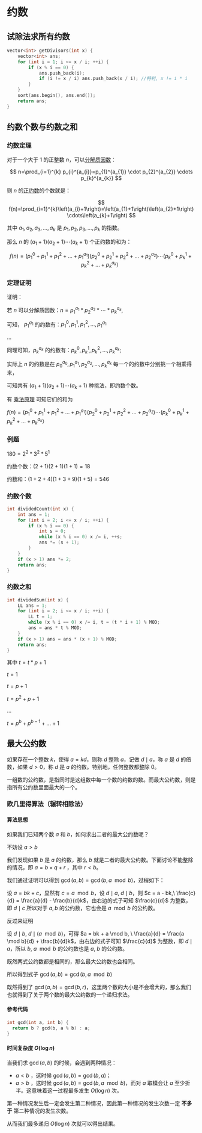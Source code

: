 # 约数

## 试除法求所有约数

```cpp
vector<int> getDivisors(int x) {
    vector<int> ans;
    for (int i = 1; i <= x / i; ++i) {
        if (x % i == 0) {
            ans.push_back(i);
            if (i != x / i) ans.push_back(x / i); //特判, x != i * i
        }
    }
    sort(ans.begin(), ans.end());
    return ans;
}
```

## 约数个数与约数之和

### 约数定理

对于一个大于 $1$ 的正整数 $n$，可以[分解质因数](https://baike.baidu.com/item/分解质因数)：

$$
n=\prod_{i=1}^{k} p_{i}^{a_{i}}=p_{1}^{a_{1}} \cdot p_{2}^{a_{2}} \cdots p_{k}^{a_{k}}
$$

则 $n$ 的[正约数](https://baike.baidu.com/item/正约数/882466)的个数就是：

$$
f(n)=\prod_{i=1}^{k}\left(a_{i}+1\right)=\left(a_{1}+1\right)\left(a_{2}+1\right) \cdots\left(a_{k}+1\right)
$$

其中 $a_1, a_2, a_3, \dots, a_k$ 是 $p_1, p_2, p_3, \dots, p_k$ 的指数。

那么 $n$ 的 $\left(a_{1}+1\right)\left(a_{2}+1\right) \cdots\left(a_{k}+1\right)$ 个正约数的和为：

$$
f(n) = (p_1^0+p_1^1+p_1^2+\dots+p_1^{a_1})(p_2^0+p_2^1+p_2^2+\dots+p_2^{a_2})\cdots(p_k^0+p_k^1+p_k^2+\dots +p_k^{a_k}）
$$

### 定理证明

证明：

若 $n$ 可以分解质因数：$n=p_1^{a_1}*p_2^{a_2}*\cdots * p_k^{a_k}$,

可知， $p_1^{a_1}$ 的约数有：$p_1^0 ,p_1^1,p_1^2,\dots,p_1^{a_1}$

$\ldots$

同理可知，$p_k^{a_k}$ 的约数有：$p_k^0,p_k^1,p_k^2,\dots,p_k^{a_k}$;

实际上 $n$ 的约数是在 $p_0^{a_0},p_1^{a_1},p_2^{a_2},\ldots,p_k^{a_k}$ 每一个的约数中分别挑一个相乘得来，

可知共有 $\left(a_{1}+1\right)\left(a_{2}+1\right) \cdots\left(a_{k}+1\right)$ 种挑法，即约数个数。

有 [乘法原理](https://baike.baidu.com/item/%E4%B9%98%E6%B3%95%E5%8E%9F%E7%90%86) 可知它们的和为

$f(n) = (p_1^0+p_1^1+p_1^2+\dots+p_1^{a_1})(p_2^0+p_2^1+p_2^2+\dots+p_2^{a_2})\cdots(p_k^0+p_k^1+p_k^2+\dots +p_k^{a_k}）$

### 例题

$180=2^2*3^2*5^1$

约数个数：$(2+1)(2+1)(1+1)=18$

约数和：$(1+2+4)(1+3+9)(1+5)=546$

### 约数个数

```cpp
int dividedCount(int x) {
    int ans = 1;
    for (int i = 2; i <= x / i; ++i) {
        if (x % i == 0) {
            int s = 0;
            while (x % i == 0) x /= i, ++s;
            ans *= (s + 1);
        }
    }
    if (x > 1) ans *= 2;
    return ans;
}
```

### 约数之和

```cpp
int dividedSum(int x) {
    LL ans = 1;
    for (int i = 2; i <= x / i; ++i) {
        LL t = 1;
        while (x % i == 0) x /= i, t = (t * i + 1) % MOD;
        ans = ans * t % MOD;
    }
    if (x > 1) ans = ans * (x + 1) % MOD;
    return ans;
}
```

其中 $t = t * p + 1$

$t = 1$

$t = p + 1$

$t = p^2 + p + 1$

$\ldots$

$t = p^b + p^{b-1} + \ldots + 1$

## 最大公约数

如果存在一个整数 $k$，使得 $a = kd$，则称 $d$ 整除 $a$，记做 $d \mid a$，称 $a$ 是 $d$ 的倍数，如果 $d > 0$，称 $d$ 是 $a$ 的约数。特别地，任何整数都整除 $0$。

一组数的公约数，是指同时是这组数中每一个数的约数的数。而最大公约数，则是指所有公约数里面最大的一个。

### 欧几里得算法（辗转相除法）

#### 算法思想

如果我们已知两个数 $a$ 和 $b$，如何求出二者的最大公约数呢？

不妨设 $a > b$

我们发现如果 $b$ 是 $a$ 的约数，那么 $b$ 就是二者的最大公约数。下面讨论不能整除的情况，即 $a = b \times q + r$ ，其中 $r < b$。

我们通过证明可以得到 $\gcd(a, b) = \gcd(b, a\mod b)$，过程如下：

设 $a = bk + c$，显然有 $c = a \mod b$，设 $d \mid a, \ d \mid b$，则 $c = a - bk,\ \frac{c}{d} = \frac{a}{d} - \frac{b}{d}k$，由右边的式子可知 $\frac{c}{d}$ 为整数，即 $d \mid c$ 所以对于 $a, b$ 的公约数，它也会是 $a \mod b$ 的公约数。

反过来证明

设 $d \mid b,\ d \mid (a \mod b)$，可得 $a = bk + a \mod b, \ \frac{a}{d} = \frac{a \mod b}{d} +   \frac{b}{d}k$，由右边的式子可知 $\frac{c}{d}$ 为整数，即 $d \mid a$，所以 $b,\ a \mod b$ 的公约数也是 $a, \ b$ 的公约数。

既然两式公约数都是相同的，那么最大公约数也会相同。

所以得到式子 $\gcd(a, b) = \gcd(b, a\mod b)$

既然得到了 $\gcd(a, b) = \gcd(b, r)$，这里两个数的大小是不会增大的，那么我们也就得到了关于两个数的最大公约数的一个递归求法。

#### 参考代码

```cpp
int gcd(int a, int b) {
  return b ? gcd(b, a % b) : a;
}
```

#### 时间复杂度 $O(\log n)$

当我们求 $\gcd(a, b)$ 的时候，会遇到两种情况：

- $a < b$ ，这时候 $\gcd(a, b) = \gcd(b, a)$；
- $a > b$ ，这时候 $\gcd(a, b) = \gcd(b, a \mod b)$，而对 $a$ 取模会让 $a$ 至少折半。这意味着这一过程最多发生 $O(\log n)$ 次。

第一种情况发生后一定会发生第二种情况，因此第一种情况的发生次数一定 **不多于** 第二种情况的发生次数。

从而我们最多递归 $O(\log n)$ 次就可以得出结果。

